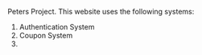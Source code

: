 Peters Project. 
This website uses the following systems:
1. Authentication System
2. Coupon System
3. 


